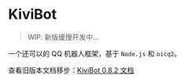 # KiviBot

> WIP. 新版缓慢开发中...

一个还可以的 QQ 机器人框架，基于 `Node.js` 和 `oicq2`。

查看旧版本文档移步：[KiviBot 0.8.2 文档](www.kivibot.com)
